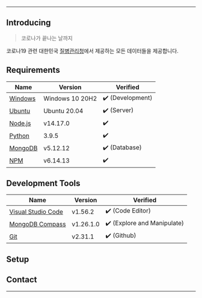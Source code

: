 -------------------------------------
## **Introducing**
> 코로나가 끝나는 날까지   

코로나19 관련 대한민국 [질병관리청](https://kdca.go.kr/)에서 제공하는 모든 데이터들을 제공합니다.

## **Requirements**

Name | Version | Verified
------- | -------- | --------
[Windows](https://www.microsoft.com/ko-kr/software-download/windows10) | Windows 10 20H2 | ✔️ (Development)
[Ubuntu](https://releases.ubuntu.com/20.04/) | Ubuntu 20.04 | ✔️ (Server)
[Node.js](https://nodejs.org/ko/download/) | v14.17.0 | ✔️ 
[Python](https://www.python.org/ftp/python/3.9.5/python-3.9.5-amd64.exe) | 3.9.5 | ✔️
[MongoDB](https://www.mongodb.com/try/download/community) | v5.12.12 | ✔️ (Database)
[NPM](https://www.npmjs.com/) | v6.14.13 | ✔️ 

## **Development Tools**

Name | Version | Verified
------- | -------- | --------
[Visual Studio Code](https://code.visualstudio.com/) | v1.56.2 | ✔️ (Code Editor)
[MongoDB Compass](https://www.mongodb.com/products/compass) | v1.26.1.0 | ✔️ (Explore and Manipulate)
[Git](https://git-scm.com/) | v2.31.1 | ✔️ (Github)

## **Setup**

## **Contact**

-------------------------------------
